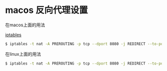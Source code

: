 # macos 反向代理设置

在macos上面的用法

[iptables](https://penglei.github.io/post/transparent_proxy_on_macosx/)

```bash
$ iptables -t nat -A PREROUTING -p tcp --dport 8080 -j REDIRECT --to-ports 8888


```



在linux上面的用法

```bash
$ iptables -t nat -A PREROUTING -p tcp --dport 8080 -j REDIRECT --to-ports 8888
```
